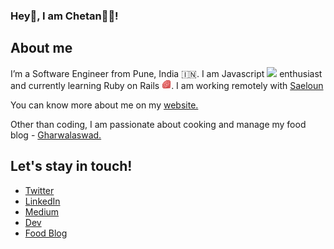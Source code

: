 ### Hey👋, I am Chetan👩‍💻!

## About me
<p>I’m a Software Engineer from Pune, India 🇮🇳. I am Javascript <img src="https://upload.wikimedia.org/wikipedia/commons/thumb/6/6a/JavaScript-logo.png/480px-JavaScript-logo.png" height="15px">  enthusiast and currently learning Ruby on Rails <img src="ruby.png" height="15px">.
I am working remotely with <a href="https://www.saeloun.com">Saeloun</a></p>
<p>You can know more about me on my <a href="https://chetangawai.com" target="_blank"> website. </a></p>

<p>
Other than coding, I am passionate about cooking and manage my food blog - <a href="https://www.gharwalaswad.com/">Gharwalaswad.</a>
</p>

## Let's stay in touch!
* [Twitter](https://twitter.com/ChetanGawai1)
* [LinkedIn](https://www.linkedin.com/in/chetan-gawai-66a12a17/)
* [Medium](https://medium.com/@chetansgawai)
* [Dev](https://dev.to/chetangawai)
* [Food Blog](https://www.gharwalaswad.com/)
